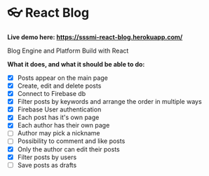 # 👓 React Blog

**Live demo here: https://sssmi-react-blog.herokuapp.com/**

Blog Engine and Platform Build with React

**What it does, and what it should be able to do:**

* [x] Posts appear on the main page
* [x] Create, edit and delete posts
* [x] Connect to Firebase db
* [x] Filter posts by keywords and arrange the order in multiple ways
* [x] Firebase User authentication
* [x] Each post has it's own page
* [x] Each author has their own page
* [ ] Author may pick a nickname
* [ ] Possibility to comment and like posts
* [x] Only the author can edit their posts
* [x] Filter posts by users
* [ ] Save posts as drafts
